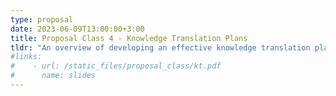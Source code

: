 ```yaml
---
type: proposal
date: 2023-06-09T13:00:00+3:00
title: Proposal Class 4 - Knowledge Translation Plans
tldr: "An overview of developing an effective knowledge translation plan for your proposed research"
#links: 
#    - url: /static_files/proposal_class/kt.pdf
#      name: slides 
---
```

